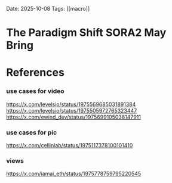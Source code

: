 Date: 2025-10-08
Tags: [[macro]] 

# The Paradigm Shift SORA2 May Bring

# References


### use cases for video
https://x.com/levelsio/status/1975569685031891384
https://x.com/levelsio/status/1975505972765323447
https://x.com/ewind_dev/status/1975699105038147911
### use cases for pic
https://x.com/cellinlab/status/1975117378100101410
### views
https://x.com/iamai_eth/status/1975778759795220545
